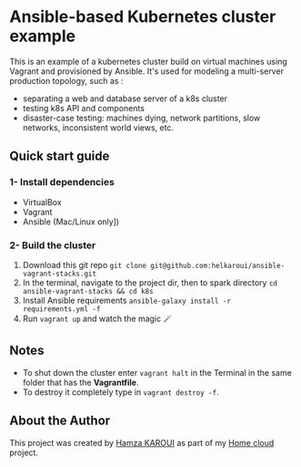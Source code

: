 # Ansible-based Kubernetes cluster example
This is an example of a kubernetes cluster build on virtual machines using Vagrant and provisioned by Ansible.
It's used for modeling a multi-server production topology, such as :
- separating a web and database server of a k8s cluster
- testing k8s API and components
- disaster-case testing: machines dying, network partitions, slow networks, inconsistent world views, etc.

## Quick start guide
### 1- Install dependencies
- VirtualBox
- Vagrant
- Ansible (Mac/Linux only])

### 2- Build the cluster
1. Download this git repo `git clone git@github.com:helkaroui/ansible-vagrant-stacks.git`
2. In the terminal, navigate to the project dir, then to spark directory `cd ansible-vagrant-stacks && cd k8s`
3. Install Ansible requirements `ansible-galaxy install -r requirements.yml -f`
4. Run `vagrant up` and watch the magic 🪄


## Notes
- To shut down the cluster enter `vagrant halt` in the Terminal in the same folder that has the **Vagrantfile**. 
- To destroy it completely type in `vagrant destroy -f`.

## About the Author
This project was created by [Hamza KAROUI](https://sharek.dev) as part of my [Home cloud](https://sharek.dev/home_cloud/overview/) project.